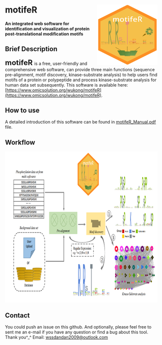 # motifeR<img src="motifeRlogo.png" align="right" height="200" width="200"/>
#### An integrated web software for identification and visualization of protein post-translational modification motifs

## Brief Description
**<font size='5'> motifeR </font>** is a free, user-friendly and comprehensive web software, can provide three main functions (sequence pre-alignment, motif discovery, kinase-substrate analysis) to help users find motifs of a protein or polypeptide and process kinase-substrate analysis for human data set subsequently. This software is available here: [https://www.omicsolution.org/wukong/motifeR](https://www.omicsolution.org/wukong/motifeR).

## How to use
A detailed introduction of this software can be found in [motifeR_Manual.pdf](https://github.com/wangshisheng/motifeR/blob/master/motifeR_Manual.pdf) file.

## Workflow
<img src="Figure1.png" align="center" height="500" width="900"/>


## Contact
You could push an issue on this github. And optionally, please feel free to sent me an e-mail if you have any question or find a bug about this tool. Thank you^_^
Email: wssdandan2009@outlook.com
